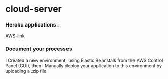 # cloud-server


### Heroku applications :

[AWS-link](http://awspractice-env.eba-k2pdrfrb.us-east-1.elasticbeanstalk.com/)

### Document your processes

I Created a new environment, using Elastic Beanstalk from the AWS Control Panel (GUI), then I Manually deploy your application to this environment by uploading a .zip file.
